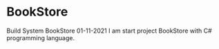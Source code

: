 # BookStore
Build System BookStore
01-11-2021 I am start project BookStore with C# programming language.

